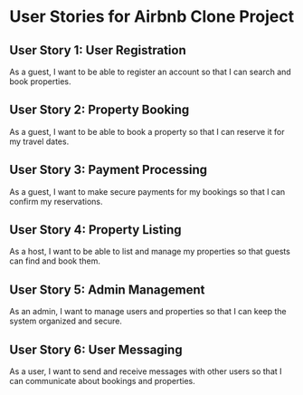 # User Stories for Airbnb Clone Project

## User Story 1: User Registration
As a guest, I want to be able to register an account so that I can search and book properties.

## User Story 2: Property Booking
As a guest, I want to be able to book a property so that I can reserve it for my travel dates.

## User Story 3: Payment Processing
As a guest, I want to make secure payments for my bookings so that I can confirm my reservations.

## User Story 4: Property Listing
As a host, I want to be able to list and manage my properties so that guests can find and book them.

## User Story 5: Admin Management
As an admin, I want to manage users and properties so that I can keep the system organized and secure.

## User Story 6: User Messaging
As a user, I want to send and receive messages with other users so that I can communicate about bookings and properties.

